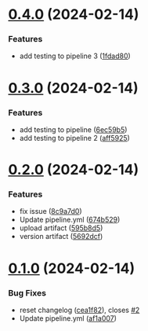 # [0.4.0](https://github.com/luluhl2024/greetings-ci/compare/v0.3.0...v0.4.0) (2024-02-14)


### Features

* add testing to pipeline 3 ([1fdad80](https://github.com/luluhl2024/greetings-ci/commit/1fdad80f996293f2784b9c2a0922613e6fd20a3d))



# [0.3.0](https://github.com/luluhl2024/greetings-ci/compare/v0.2.0...v0.3.0) (2024-02-14)


### Features

* add testing to pipeline ([6ec59b5](https://github.com/luluhl2024/greetings-ci/commit/6ec59b51be5e6d2e523b6848bcc728a31f8d0bd3))
* add testing to pipeline 2 ([aff5925](https://github.com/luluhl2024/greetings-ci/commit/aff5925e3d8d4dc3640e16d00f97b448dae161f5))



# [0.2.0](https://github.com/luluhl2024/greetings-ci/compare/v0.1.0...v0.2.0) (2024-02-14)


### Features

* fix issue ([8c9a7d0](https://github.com/luluhl2024/greetings-ci/commit/8c9a7d041d9dd6748ea09462c95b81fb7eed33ae))
* Update pipeline.yml ([674b529](https://github.com/luluhl2024/greetings-ci/commit/674b52986165efdd6743e13406bc6bf995c4d587))
* upload artifact ([595b8d5](https://github.com/luluhl2024/greetings-ci/commit/595b8d5f7f9035cbde5bb36c0910dfad2badbc7f))
* version artifact ([5692dcf](https://github.com/luluhl2024/greetings-ci/commit/5692dcff852ee3c2c3cb5838bbc3e47589c49bbd))



# [0.1.0](https://github.com/luluhl2024/greetings-ci/compare/af1a0076dfc083ee18c450ef5994361991995fd9...v0.1.0) (2024-02-14)


### Bug Fixes

* reset changelog ([cea1f82](https://github.com/luluhl2024/greetings-ci/commit/cea1f826c0506bf5b17c8ad39df23d2c33fd06cb)), closes [#2](https://github.com/luluhl2024/greetings-ci/issues/2)
* Update pipeline.yml ([af1a007](https://github.com/luluhl2024/greetings-ci/commit/af1a0076dfc083ee18c450ef5994361991995fd9))



